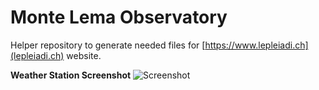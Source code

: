 # Monte Lema Observatory

Helper repository to generate needed files for [https://www.lepleiadi.ch](lepleiadi.ch) website.

**Weather Station Screenshot**
![Screenshot](https://github.com/wizche/lema-observatory/workflows/Screenshot/badge.svg)
